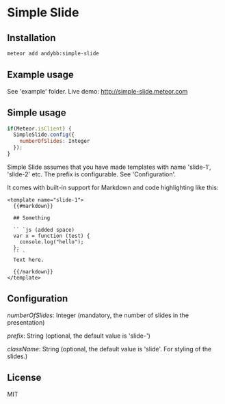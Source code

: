 # Simple Slide

## Installation

```bash
meteor add andybb:simple-slide

```

## Example usage

See 'example' folder. Live demo: http://simple-slide.meteor.com

## Simple usage

```js
if(Meteor.isClient) {
  SimpleSlide.config({
    numberOfSlides: Integer 
  });
}
```

Simple Slide assumes that you have made templates with name 'slide-1', 'slide-2' etc. The prefix is configurable. See 'Configuration'.

It comes with built-in support for Markdown and code highlighting like this:


```
<template name="slide-1">
  {{#markdown}}

  ## Something

  `` `js (added space)
  var x = function (test) {
    console.log("hello");
  };
  `` `
  Text here.

  {{/markdown}}
</template>
```

## Configuration

*numberOfSlides*: Integer (mandatory, the number of slides in the presentation) 

*prefix*: String (optional, the default value is 'slide-')

*className*: String (optional, the default value is 'slide'. For styling of the slides.)


## License
MIT